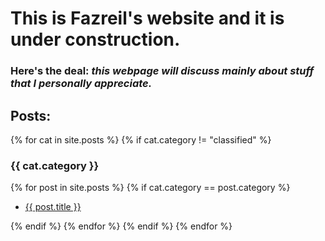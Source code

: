 # This is Fazreil's website and it is under construction. 
### Here's the deal: _this webpage will discuss mainly about stuff that I personally appreciate._
<!--
time now is: {{ site.time }}, I don't know what timezone that is to be honest.
-->
<!-- 
<ul>
{% for post in site.posts %}
	<li>{{ post.category }}</li>
	{% endfor %}	
</ul>
s-->

## Posts:

{% for cat in site.posts %}
{% if cat.category != "classified" %}
### {{ cat.category }}
{% for post in site.posts %}
{% if cat.category == post.category %}
<ul>
	<li>
	<a href="{{ post.url }}">{{ post.title }}</a>
	</li>
</ul>
{% endif %}
{% endfor %}
{% endif %}
{% endfor %}	
